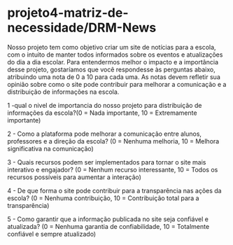 # projeto4-matriz-de-necessidade/DRM-News

Nosso projeto tem como objetivo criar um site de notícias para a escola, com o intuito de manter todos informados sobre os eventos e atualizações do dia a dia escolar. Para entendermos melhor o impacto e a importância desse projeto, gostaríamos que você respondesse às perguntas abaixo, atribuindo uma nota de 0 a 10 para cada uma. As notas devem refletir sua opinião sobre como o site pode contribuir para melhorar a comunicação e a distribuição de informações na escola.

1 -qual o nivel de importancia do nosso projeto para distribuição de informações da escola?(0 = Nada importante, 10 = Extremamente importante)

2 - Como a plataforma pode melhorar a comunicação entre alunos, professores e a direção da escola? (0 = Nenhuma melhoria, 10 = Melhora significativa na comunicação)

3 - Quais recursos podem ser implementados para tornar o site mais interativo e engajador? (0 = Nenhum recurso interessante, 10 = Todos os recursos possíveis para aumentar a interação)

4 - De que forma o site pode contribuir para a transparência nas ações da escola? (0 = Nenhuma contribuição, 10 = Contribuição total para a transparência)

5 - Como garantir que a informação publicada no site seja confiável e atualizada? (0 = Nenhuma garantia de confiabilidade, 10 = Totalmente confiável e sempre atualizado)
